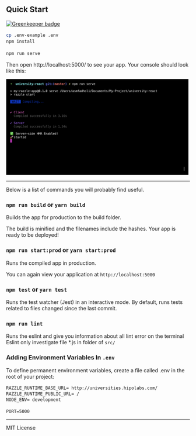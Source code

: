 ## Quick Start

[![Greenkeeper badge](https://asmfadholi.github.io/#/)](https://asmfadholi.github.io/#/)

```bash
cp .env-example .env 
npm install

npm run serve
```

Then open http://localhost:5000/ to see your app. Your console should look like this:

<img src="https://raw.githubusercontent.com/asmfadholi/assets/master/assets/Screen%20Shot%202020-07-22%20at%2001.55.57.png" width="500px" alt="Razzle Development Mode"/>

---

Below is a list of commands you will probably find useful.

### `npm run build` or `yarn build`

Builds the app for production to the build folder.

The build is minified and the filenames include the hashes.
Your app is ready to be deployed!

### `npm run start:prod` or `yarn start:prod`

Runs the compiled app in production.

You can again view your application at `http://localhost:5000`

### `npm test` or `yarn test`

Runs the test watcher (Jest) in an interactive mode.
By default, runs tests related to files changed since the last commit.

### `npm run lint`

Runs the eslint and give you information about all lint error on the terminal
Eslint only investigate file *.js in folder of `src/`
<!-- END doctoc generated TOC please keep comment here to allow auto update -->

### Adding Environment Variables In `.env`

To define permanent environment variables, create a file called .env in the root of your project:

```
RAZZLE_RUNTIME_BASE_URL= http://universities.hipolabs.com/
RAZZLE_RUNTIME_PUBLIC_URL= /
NODE_ENV= development

PORT=5000
```

---

MIT License

